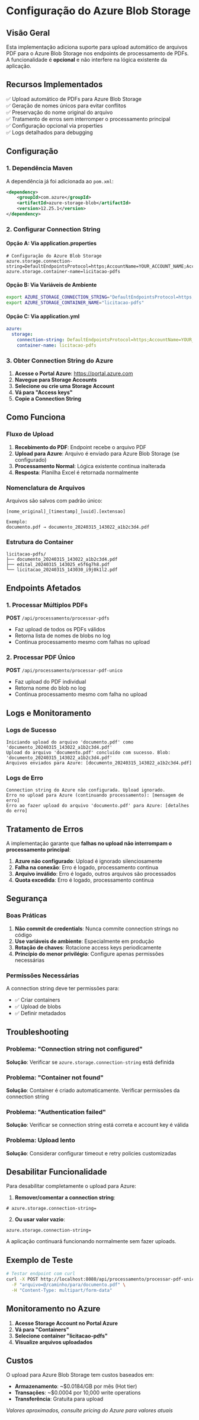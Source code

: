 # Configuração do Azure Blob Storage

## Visão Geral

Esta implementação adiciona suporte para upload automático de arquivos PDF para o Azure Blob Storage nos endpoints de processamento de PDFs. A funcionalidade é **opcional** e não interfere na lógica existente da aplicação.

## Recursos Implementados

✅ Upload automático de PDFs para Azure Blob Storage  
✅ Geração de nomes únicos para evitar conflitos  
✅ Preservação do nome original do arquivo  
✅ Tratamento de erros sem interromper o processamento principal  
✅ Configuração opcional via properties  
✅ Logs detalhados para debugging  

## Configuração

### 1. Dependência Maven

A dependência já foi adicionada ao `pom.xml`:

```xml
<dependency>
    <groupId>com.azure</groupId>
    <artifactId>azure-storage-blob</artifactId>
    <version>12.25.1</version>
</dependency>
```

### 2. Configurar Connection String

#### Opção A: Via application.properties
```properties
# Configuração do Azure Blob Storage
azure.storage.connection-string=DefaultEndpointsProtocol=https;AccountName=YOUR_ACCOUNT_NAME;AccountKey=YOUR_ACCOUNT_KEY;EndpointSuffix=core.windows.net
azure.storage.container-name=licitacao-pdfs
```

#### Opção B: Via Variáveis de Ambiente
```bash
export AZURE_STORAGE_CONNECTION_STRING="DefaultEndpointsProtocol=https;AccountName=YOUR_ACCOUNT_NAME;AccountKey=YOUR_ACCOUNT_KEY;EndpointSuffix=core.windows.net"
export AZURE_STORAGE_CONTAINER_NAME="licitacao-pdfs"
```

#### Opção C: Via application.yml
```yaml
azure:
  storage:
    connection-string: DefaultEndpointsProtocol=https;AccountName=YOUR_ACCOUNT_NAME;AccountKey=YOUR_ACCOUNT_KEY;EndpointSuffix=core.windows.net
    container-name: licitacao-pdfs
```

### 3. Obter Connection String do Azure

1. **Acesse o Portal Azure**: https://portal.azure.com
2. **Navegue para Storage Accounts**
3. **Selecione ou crie uma Storage Account**
4. **Vá para "Access keys"**
5. **Copie a Connection String**

## Como Funciona

### Fluxo de Upload

1. **Recebimento do PDF**: Endpoint recebe o arquivo PDF
2. **Upload para Azure**: Arquivo é enviado para Azure Blob Storage (se configurado)
3. **Processamento Normal**: Lógica existente continua inalterada
4. **Resposta**: Planilha Excel é retornada normalmente

### Nomenclatura de Arquivos

Arquivos são salvos com padrão único:
```
[nome_original]_[timestamp]_[uuid].[extensao]

Exemplo:
documento.pdf → documento_20240315_143022_a1b2c3d4.pdf
```

### Estrutura do Container

```
licitacao-pdfs/
├── documento_20240315_143022_a1b2c3d4.pdf
├── edital_20240315_143025_e5f6g7h8.pdf
└── licitacao_20240315_143030_i9j0k1l2.pdf
```

## Endpoints Afetados

### 1. Processar Múltiplos PDFs
**POST** `/api/processamento/processar-pdfs`

- Faz upload de todos os PDFs válidos
- Retorna lista de nomes de blobs no log
- Continua processamento mesmo com falhas no upload

### 2. Processar PDF Único
**POST** `/api/processamento/processar-pdf-unico`

- Faz upload do PDF individual
- Retorna nome do blob no log
- Continua processamento mesmo com falha no upload

## Logs e Monitoramento

### Logs de Sucesso
```
Iniciando upload do arquivo 'documento.pdf' como 'documento_20240315_143022_a1b2c3d4.pdf'
Upload do arquivo 'documento.pdf' concluído com sucesso. Blob: 'documento_20240315_143022_a1b2c3d4.pdf'
Arquivos enviados para Azure: [documento_20240315_143022_a1b2c3d4.pdf]
```

### Logs de Erro
```
Connection string do Azure não configurada. Upload ignorado.
Erro no upload para Azure (continuando processamento): [mensagem de erro]
Erro ao fazer upload do arquivo 'documento.pdf' para Azure: [detalhes do erro]
```

## Tratamento de Erros

A implementação garante que **falhas no upload não interrompam o processamento principal**:

1. **Azure não configurado**: Upload é ignorado silenciosamente
2. **Falha na conexão**: Erro é logado, processamento continua
3. **Arquivo inválido**: Erro é logado, outros arquivos são processados
4. **Quota excedida**: Erro é logado, processamento continua

## Segurança

### Boas Práticas

1. **Não commit de credentials**: Nunca commite connection strings no código
2. **Use variáveis de ambiente**: Especialmente em produção
3. **Rotação de chaves**: Rotacione access keys periodicamente
4. **Princípio do menor privilégio**: Configure apenas permissões necessárias

### Permissões Necessárias

A connection string deve ter permissões para:
- ✅ Criar containers
- ✅ Upload de blobs
- ✅ Definir metadados

## Troubleshooting

### Problema: "Connection string not configured"
**Solução**: Verificar se `azure.storage.connection-string` está definida

### Problema: "Container not found"
**Solução**: Container é criado automaticamente. Verificar permissões da connection string

### Problema: "Authentication failed"
**Solução**: Verificar se connection string está correta e account key é válida

### Problema: Upload lento
**Solução**: Considerar configurar timeout e retry policies customizadas

## Desabilitar Funcionalidade

Para desabilitar completamente o upload para Azure:

1. **Remover/comentar a connection string**:
```properties
# azure.storage.connection-string=
```

2. **Ou usar valor vazio**:
```properties
azure.storage.connection-string=
```

A aplicação continuará funcionando normalmente sem fazer uploads.

## Exemplo de Teste

```bash
# Testar endpoint com curl
curl -X POST http://localhost:8080/api/processamento/processar-pdf-unico \
  -F "arquivo=@/caminho/para/documento.pdf" \
  -H "Content-Type: multipart/form-data"
```

## Monitoramento no Azure

1. **Acesse Storage Account no Portal Azure**
2. **Vá para "Containers"**
3. **Selecione container "licitacao-pdfs"**
4. **Visualize arquivos uploadados**

## Custos

O upload para Azure Blob Storage tem custos baseados em:
- **Armazenamento**: ~$0.0184/GB por mês (Hot tier)
- **Transações**: ~$0.0004 por 10,000 write operations
- **Transferência**: Gratuita para upload

*Valores aproximados, consulte pricing do Azure para valores atuais* 